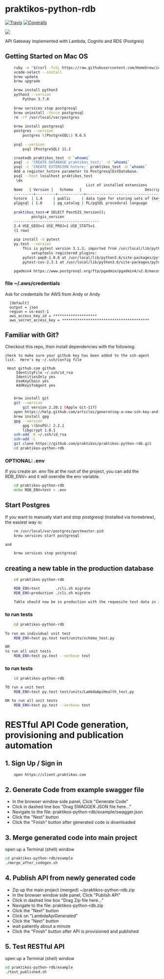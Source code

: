 praktikos-python-rdb
================

[![Travis][build-badge]][build]
[![Coveralls][coveralls-badge]][coveralls]

[build-badge]: https://travis-ci.com/praktikos/praktikos-python-rdb.svg?token=ULzyak4HQDRjWMeE2ZaM&branch=master
[build]: https://travis-ci.com/praktikos/praktikos-python-rdb
    
[coveralls-badge]: https://img.shields.io/coveralls/praktikos/praktikos-python-rdb/master.png?style=flat-square
[coveralls]: https://coveralls.io/github/praktikos/praktikos-python-rdb

<img src="http://online.swagger.io/validator?url=https://api.praktikos.com/swagger">

API Gateway implemented with Lambda, Cognito and RDS (Postgres)

## Getting Started on Mac OS

```bash
    ruby -e "$(curl -fsSL https://raw.githubusercontent.com/Homebrew/install/master/install)"
    xcode-select --install
    brew update
    brew upgrade

    brew install python3
    python3 --version 
        Python 3.7.0
        
    brew services stop postgresql
    brew uninstall -force postgresql
    rm -rf /usr/local/var/postgres
    
    brew install postgresql
    postgres --version
        postgres \(PostgreSQL\) 9.6.5 
            
    psql --version
        psql (PostgreSQL) 11.2

    createdb praktikos_test -U `whoami`
    psql -c 'CREATE DATABASE praktikos_test;' -U `whoami`
    psql -c 'CREATE EXTENSION hstore;' praktikos_test -U `whoami`
    Add a register_hstore parameter to PostgresqlExtDatabase.
    psql --host localhost praktikos_test
     \dx
                                     List of installed extensions
  	Name   | Version |   Schema   |                             Description                             
	---------+---------+------------+---------------------------------------------------------------------
 	hstore  | 1.4     | public     | data type for storing sets of (key, value) pairs
 	plpgsql | 1.0     | pg_catalog | PL/pgSQL procedural language
                  
    praktikos_test=# SELECT PostGIS_Version();
            postgis_version            
	---------------------------------------
 	2.4 USE_GEOS=1 USE_PROJ=1 USE_STATS=1
	(1 row)
               
    pip install -U pytest
    py.test --version
        This is pytest version 3.1.3, imported from /usr/local/lib/python3.6/site-packages/pytest.py
            setuptools registered plugins:
        pytest-pep8-1.0.6 at /usr/local/lib/python3.6/site-packages/pytest_pep8.py
        pytest-cov-2.3.1 at /usr/local/lib/python3.6/site-packages/pytest_cov/plugin.py   

    pgadmin4 https://www.postgresql.org/ftp/pgadmin/pgadmin4/v2.0/macos/  

```

### file ~/.aws/credentials

Ask for credentails for AWS from Andy or Andy

```
  [default]
  output = json
  region = us-east-1
  aws_access_key_id = ********************
  aws_secret_access_key = ****************************************
```

## Familiar with Git?
Checkout this repo, then install dependencies with the following:

```
check to make sure your github key has been added to the ssh-agent list.  Here's my ~/.ssh/config file

 Host github.com github
     IdentityFile ~/.ssh/id_rsa
     IdentitiesOnly yes
     UseKeyChain yes
     AddKeysToAgent yes
```

```bash

    brew install git
    git --version
        git version 2.20.1 (Apple Git-117)
    open https://help.github.com/articles/generating-a-new-ssh-key-and-adding-it-to-the-ssh-agent/
    brew install gpg
    gpg --version
        gpg \(GnuPG\) 2.2.1
        libgcrypt 1.8.1
    ssh-add -K ~/.ssh/id_rsa
    ssh-add -L
    git clone https://github.com/praktikos/praktikos-python-rdb.git
    cd praktikos-python-rdb
```

### OPTIONAL: .env

If you create an .env file at the root of the project, you can add the RDB_ENV= and it will overrdie the env variable.

```bash
    cd praktikos-python-rdb
    echo RDB_ENV=test > .env
```

## Start Postgres

If you want to manually start and stop postgresql (installed via homebrew), the easiest way is:

```bash
    rm /usr/local/var/postgres/postmaster.pid
    brew services start postgresql

and

    brew services stop postgresql
```

## creating a new table in the production database

```bash
    cd praktikos-python-rdb

    RDB_ENV=test       ./cli.sh migrate
    RDB_ENV=production ./cli.sh migrate

    Table should now be in production with the requesite test data in it.
```

### to run tests
```bash
    cd praktikos-python-rdb
    
To run an individual unit test
    RDB_ENV=test py.test test/units/schema_test.py

OR
to run all unit tests
    RDB_ENV=test py.test --verbose test
```


### to run tests

```bash
    cd praktikos-python-rdb

TO run a unit test
    RDB_ENV=test py.test test/units/LambdaApiHealth_test.py

OR to run all unit tests
    RDB_ENV=test py.test --verbose test
```

# RESTful API Code generation, provisioning and publication automation


## 1. Sign Up / Sign in

```bash
    open https://client.praktikos.com
```

## 2. Generate Code from example swagger file

   * In the browser window side panel, Click "Generate Code"
   * Click in dashed line box "Drag SWAGGER JSON file here..."
   * Navigate to the file: praktikos-python-rdb/example/swagger.json
   * Click the "Next" button
   * Click the "Finish" button after generated code is downloaded

## 3. Merge generated code into main project

open up a Terminal (shell) window

```bash
cd praktikos-python-rdb/example
./merge_after_codegen.sh
```

## 4. Publish API from newly generated code

   * Zip up the main project (merged) ~/praktikos-python-rdb.zip
   * In the browser window side panel, Click "Publish API"
   * Click in dashed line box "Drag Zip file here..."
   * Navigate to the file: praktikos-python-rdb.zip
   * Click the "Next" button
   * Click on "LambdaApiGenerated"
   * Click the "Next" button
   * wait patiently about a minute
   * Click the "Finish" button after API is provisioned and published
   
## 5. Test RESTful API

open up a Terminal (shell) window

```bash
cd praktikos-python-rdb/example
./test_published.sh
```
